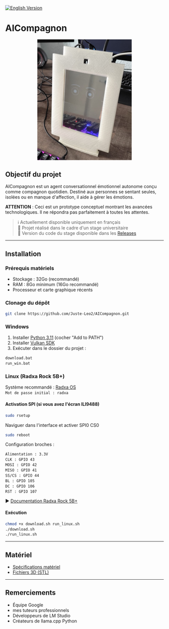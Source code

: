 <div align="left">
  <a href="README_EN.md" target="_blank">
    <img src="https://img.shields.io/badge/🌐 English%20Version-2D8CFF?style=flat-square&logo=github&logoColor=white" alt="English Version">
  </a>
</div>

# AICompagnon

<div align="center">
  <img src="docs/images/image1.png" alt="AICompagnon" width="300">
</div>

## Objectif du projet

AICompagnon est un agent conversationnel émotionnel autonome conçu comme compagnon quotidien. Destiné aux personnes se sentant seules, isolées ou en manque d'affection, il aide à gérer les émotions.

**ATTENTION** : Ceci est un prototype conceptuel montrant les avancées technologiques. Il ne répondra pas parfaitement à toutes les attentes.

> ℹ️ Actuellement disponible uniquement en français  
> 📝 Projet réalisé dans le cadre d'un stage universitaire  
> 🔖 Version du code du stage disponible dans les [Releases](https://github.com/Juste-Leo2/AICompagnon/releases)

---

## Installation

### Prérequis matériels
- Stockage : 32Go (recommandé)
- RAM : 8Go minimum (16Go recommandé)
- Processeur et carte graphique récents

### Clonage du dépôt
```bash
git clone https://github.com/Juste-Leo2/AICompagnon.git
```
### Windows
1. Installer [Python 3.11](https://www.python.org/downloads/release/python-3119/) (cocher "Add to PATH")
2. Installer [Vulkan SDK](https://vulkan.lunarg.com/sdk/home)
3. Exécuter dans le dossier du projet :

```bash
download.bat  
run_win.bat
```
### Linux (Radxa Rock 5B+)
Système recommandé : [Radxa OS](https://docs.radxa.com/en/rock5/rock5b/download)  
`Mot de passe initial : radxa`

#### Activation SPI (si vous avez l'écran ILI9488)

```bash
sudo rsetup 
``` 
Naviguer dans l'interface et activer SPI0 CS0 

```bash
sudo reboot
``` 
Configuration broches :

```bash
Alimentation : 3.3V
CLK : GPIO 43
MOSI : GPIO 42
MISO : GPIO 41
SS/CS : GPIO 44
BL : GPIO 105
DC : GPIO 106
RST : GPIO 107
```

▶️ [Documentation Radxa Rock 5B+](https://docs.radxa.com/en/rock5/rock5b/hardware-design/hardware-interface?versions=ROCK+5B%2B)

#### Exécution
```bash
chmod +x download.sh run_linux.sh
./download.sh  
./run_linux.sh
```
---

## Matériel
- [Spécifications matériel](docs/material/materiel.md)
- [Fichiers 3D (STL)](docs/stl)

---

## Remerciements
- Équipe Google
- mes tuteurs professionnels
- Développeurs de LM Studio
- Créateurs de llama.cpp Python